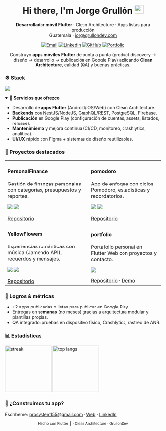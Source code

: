 <!-- Header -->
<h1 align="center">Hi there, I'm Jorge Grullón <img src="https://raw.githubusercontent.com/GrullonDev/GrullonDev/main/assets/wave.gif" alt="wave" width="28"/></h1>
<p align="center">
  <b>Desarrollador móvil Flutter</b> · Clean Architecture · Apps listas para producción
  <br/>
  Guatemala · <a href="https://jorgegrullondev.com" target="_blank">jorgegrullondev.com</a>
</p>

<!-- Badges principales -->
<p align="center">
  <a href="mailto:prosystem155@gmail.com"><img alt="Email" src="https://img.shields.io/badge/Email-prosystem155%40gmail.com-red?style=for-the-badge&logo=gmail"/></a>
  <a href="https://www.linkedin.com/in/jorge luis grullon marroquin".replace(" ","")><img alt="LinkedIn" src="https://img.shields.io/badge/LinkedIn-Jorge%20Grull%C3%B3n-blue?style=for-the-badge&logo=linkedin"/></a>
  <a href="https://github.com/GrullonDev"><img alt="GitHub" src="https://img.shields.io/badge/GitHub-GrullonDev-black?style=for-the-badge&logo=github"/></a>
  <a href="https://portfolio-b302f.web.app/"><img alt="Portfolio" src="https://img.shields.io/badge/Portfolio-WebApp-0ea5e9?style=for-the-badge"/></a>
</p>

<!-- Pitch -->
<p align="center">
  Construyo <b>apps móviles Flutter</b> de punta a punta (product discovery → diseño → desarrollo → publicación en Google Play) 
  aplicando <b>Clean Architecture</b>, calidad (QA) y buenas prácticas.
</p>

<!-- Tech stack -->
<h3>⚙️ Stack</h3>
<p align="left">
  <img src="https://skillicons.dev/icons?i=flutter,dart,androidstudio,xcode,firebase,sqlite,postgresql,graphql,nodejs,nestjs,git,githubactions,figma,docker&perline=9" />
</p>

<!-- Servicios -->
<details open>
<summary><b>🧩 Servicios que ofrezco</b></summary>

- Desarrollo de **apps Flutter** (Android/iOS/Web) con Clean Architecture.
- **Backends** con NestJS/NodeJS, GraphQL/REST, PostgreSQL, Firebase.
- **Publicación** en Google Play (configuración de cuentas, assets, listados, release).
- **Mantenimiento** y mejora continua (CI/CD, monitoreo, crashlytics, analítica).
- **UI/UX** rápido con Figma + sistemas de diseño reutilizables.
</details>

<!-- Proyectos destacados -->
<h3>🚀 Proyectos destacados</h3>

<table>
  <tr>
    <td>
      <h4>PersonalFinance</h4>
      <p>Gestión de finanzas personales con categorías, presupuestos y reportes.</p>
      <p>
        <img src="https://img.shields.io/badge/Flutter-3.x-02569B?logo=flutter&logoColor=white"/>
        <img src="https://img.shields.io/badge/Firebase-auth%2Ffirestore%2Fcrashlytics-ffca28?logo=firebase&logoColor=black"/>
      </p>
      <a href="https://github.com/GrullonDev/PersonalFinance">Repositorio</a>
    </td>
    <td>
      <h4>pomodoro</h4>
      <p>App de enfoque con ciclos Pomodoro, estadísticas y recordatorios.</p>
      <p>
        <img src="https://img.shields.io/badge/Flutter-3.x-02569B?logo=flutter&logoColor=white"/>
        <img src="https://img.shields.io/badge/Clean%20Architecture-on-16a34a"/>
      </p>
      <a href="https://github.com/GrullonDev/pomodoro">Repositorio</a>
    </td>
  </tr>
  <tr>
    <td>
      <h4>YellowFlowers</h4>
      <p>Experiencias románticas con música (Jamendo API), recuerdos y mensajes.</p>
      <p>
        <img src="https://img.shields.io/badge/Flutter-3.x-02569B?logo=flutter&logoColor=white"/>
        <img src="https://img.shields.io/badge/Jamendo%20API-music-9333ea"/>
      </p>
      <a href="https://github.com/GrullonDev/YellowFlowers">Repositorio</a>
    </td>
    <td>
      <h4>portfolio</h4>
      <p>Portafolio personal en Flutter Web con proyectos y contacto.</p>
      <p>
        <img src="https://img.shields.io/badge/Flutter%20Web-live-0ea5e9"/>
      </p>
      <a href="https://github.com/GrullonDev/portfolio">Repositorio</a> · 
      <a href="https://portfolio-b302f.web.app/">Demo</a>
    </td>
  </tr>
</table>

<!-- Métricas/Logros -->
<h3>🏅 Logros & métricas</h3>

- +2 apps publicadas o listas para publicar en Google Play.
- Entregas en <b>semanas</b> (no meses) gracias a arquitectura modular y plantillas propias.
- QA integrado: pruebas en dispositivo físico, Crashlytics, rastreo de ANR.

<!-- Stats -->
<h3>📊 Estadísticas</h3>
<p align="left">
  <img height="150" src="https://github-readme-streak-stats.herokuapp.com?user=GrullonDev&theme=dark&hide_border=true" alt="streak"/>
  <img height="150" src="https://github-readme-stats.vercel.app/api/top-langs/?username=GrullonDev&layout=compact&theme=dark&hide_border=true" alt="top langs"/>
</p>

<!-- Contacto -->
<h3>🤝 ¿Construimos tu app?</h3>
<p>
  Escríbeme: <a href="mailto:prosystem155@gmail.com">prosystem155@gmail.com</a> · 
  <a href="https://jorgegrullondev.com" target="_blank">Web</a> · 
  <a href="https://www.linkedin.com/in/jorge luis grullon marroquin".replace(" ","") target="_blank">LinkedIn</a>
</p>

<!-- Footer -->
<p align="center">
  <sub>Hecho con Flutter 💙 · Clean Architecture · GrullonDev</sub>
</p>
